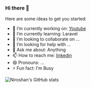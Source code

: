 ### Hi there 👋

<!--
**vniroshan/vniroshan** is a ✨ _special_ ✨ repository because its `README.md` (this file) appears on your GitHub profile.
-->
Here are some ideas to get you started:

- 🔭 I’m currently working on: [Youtube](https://www.youtube.com/c/niroshmediaR)
- 🌱 I’m currently learning: Laravel
- 👯 I’m looking to collaborate on ...
- 🤔 I’m looking for help with ...
- 💬 Ask me about: Anything
- 📫 How to reach me: [linkedin](https://www.linkedin.com/in/niroshanrajh)
- 😄 Pronouns: ...
- ⚡ Fun fact: I'm Busy

![Niroshan's GitHub stats](https://github-readme-stats.vercel.app/api?username=vniroshan&show_icons=true&theme=tokyonight)


